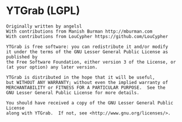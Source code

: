 # YTGrab (LGPL)

    Originally written by angelsl
    With contributions from Manish Burman http://mburman.com
    With contributions from LouCypher https://github.com/LouCypher

    YTGrab is free software: you can redistribute it and/or modify
    it under the terms of the GNU Lesser General Public License as published by
    the Free Software Foundation, either version 3 of the License, or
    (at your option) any later version.

    YTGrab is distributed in the hope that it will be useful,
    but WITHOUT ANY WARRANTY; without even the implied warranty of
    MERCHANTABILITY or FITNESS FOR A PARTICULAR PURPOSE.  See the
    GNU Lesser General Public License for more details.

    You should have received a copy of the GNU Lesser General Public License
    along with YTGrab.  If not, see <http://www.gnu.org/licenses/>.
